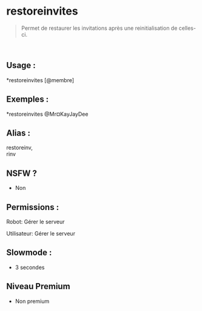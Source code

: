 # restoreinvites

> Permet de restaurer les invitations après une reinitialisation de celles-ci.

<br>

## Usage :

*restoreinvites [@membre]

## Exemples :

*restoreinvites @Mr¤KayJayDee

## Alias :

restoreinv,
<br>rinv

## NSFW ?

- Non

## Permissions :

Robot: Gérer le serveur
<br>

Utilisateur: Gérer le serveur

## Slowmode :

- 3 secondes

## Niveau Premium

- Non premium